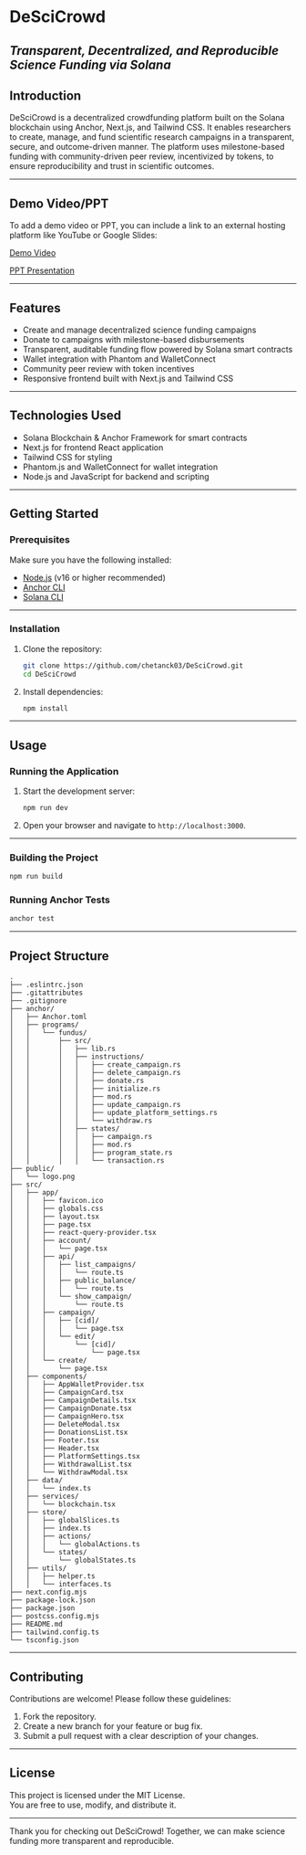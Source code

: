 # DeSciCrowd

*Transparent, Decentralized, and Reproducible Science Funding via Solana*
---

## Introduction

DeSciCrowd is a decentralized crowdfunding platform built on the Solana blockchain using Anchor, Next.js, and Tailwind CSS. It enables researchers to create, manage, and fund scientific research campaigns in a transparent, secure, and outcome-driven manner. The platform uses milestone-based funding with community-driven peer review, incentivized by tokens, to ensure reproducibility and trust in scientific outcomes.

---
## Demo Video/PPT

To add a demo video or PPT, you can include a link to an external hosting platform like YouTube or Google Slides:


[Demo Video](https://youtu.be/_sTez0BjuYA)

[PPT Presentation](https://docs.google.com/presentation/d/1KLke3rNYH51FUw5rI68PVYxU0vw5ah7t/edit?slide=id.p1#slide=id.p1)

---

## Features

- Create and manage decentralized science funding campaigns
- Donate to campaigns with milestone-based disbursements
- Transparent, auditable funding flow powered by Solana smart contracts
- Wallet integration with Phantom and WalletConnect
- Community peer review with token incentives
- Responsive frontend built with Next.js and Tailwind CSS

---

## Technologies Used

- Solana Blockchain & Anchor Framework for smart contracts
- Next.js for frontend React application
- Tailwind CSS for styling
- Phantom.js and WalletConnect for wallet integration
- Node.js and JavaScript for backend and scripting

---

## Getting Started

### Prerequisites

Make sure you have the following installed:

- [Node.js](https://nodejs.org/) (v16 or higher recommended)
- [Anchor CLI](https://www.anchor-lang.com/docs/installation)
- [Solana CLI](https://solana.com/docs/intro/installation)
 
---
### Installation

1.  Clone the repository:

    ```bash
    git clone https://github.com/chetanck03/DeSciCrowd.git
    cd DeSciCrowd
    ```
2.  Install dependencies:

    ```bash
    npm install
    ```    
---
## Usage

### Running the Application

1.  Start the development server:

    ```bash
    npm run dev
    ```
2.  Open your browser and navigate to `http://localhost:3000`.
---
### Building the Project

```bash
npm run build
```

### Running Anchor Tests

```bash
anchor test
```
---

## Project Structure

```
.
├── .eslintrc.json
├── .gitattributes
├── .gitignore
├── anchor/
│   ├── Anchor.toml
│   ├── programs/
│   │   └── fundus/
│   │       ├── src/
│   │       │   ├── lib.rs
│   │       │   ├── instructions/
│   │       │   │   ├── create_campaign.rs
│   │       │   │   ├── delete_campaign.rs
│   │       │   │   ├── donate.rs
│   │       │   │   ├── initialize.rs
│   │       │   │   ├── mod.rs
│   │       │   │   ├── update_campaign.rs
│   │       │   │   ├── update_platform_settings.rs
│   │       │   │   └── withdraw.rs
│   │       │   ├── states/
│   │       │   │   ├── campaign.rs
│   │       │   │   ├── mod.rs
│   │       │   │   ├── program_state.rs
│   │       │   │   └── transaction.rs
├── public/
│   └── logo.png
├── src/
│   ├── app/
│   │   ├── favicon.ico
│   │   ├── globals.css
│   │   ├── layout.tsx
│   │   ├── page.tsx
│   │   ├── react-query-provider.tsx
│   │   ├── account/
│   │   │   └── page.tsx
│   │   ├── api/
│   │   │   ├── list_campaigns/
│   │   │   │   └── route.ts
│   │   │   ├── public_balance/
│   │   │   │   └── route.ts
│   │   │   └── show_campaign/
│   │   │       └── route.ts
│   │   ├── campaign/
│   │   │   ├── [cid]/
│   │   │   │   └── page.tsx
│   │   │   └── edit/
│   │   │       └── [cid]/
│   │   │           └── page.tsx
│   │   └── create/
│   │       └── page.tsx
│   ├── components/
│   │   ├── AppWalletProvider.tsx
│   │   ├── CampaignCard.tsx
│   │   ├── CampaignDetails.tsx
│   │   ├── CampaignDonate.tsx
│   │   ├── CampaignHero.tsx
│   │   ├── DeleteModal.tsx
│   │   ├── DonationsList.tsx
│   │   ├── Footer.tsx
│   │   ├── Header.tsx
│   │   ├── PlatformSettings.tsx
│   │   ├── WithdrawalList.tsx
│   │   └── WithdrawModal.tsx
│   ├── data/
│   │   └── index.ts
│   ├── services/
│   │   └── blockchain.tsx
│   ├── store/
│   │   ├── globalSlices.ts
│   │   ├── index.ts
│   │   ├── actions/
│   │   │   └── globalActions.ts
│   │   └── states/
│   │       └── globalStates.ts
│   ├── utils/
│   │   ├── helper.ts
│   │   └── interfaces.ts
├── next.config.mjs
├── package-lock.json
├── package.json
├── postcss.config.mjs
├── README.md
├── tailwind.config.ts
└── tsconfig.json
```
---

## Contributing

Contributions are welcome! Please follow these guidelines:

1.  Fork the repository.
2.  Create a new branch for your feature or bug fix.
3.  Submit a pull request with a clear description of your changes.

---
## License

This project is licensed under the MIT License.  
You are free to use, modify, and distribute it.

---
Thank you for checking out DeSciCrowd! Together, we can make science funding more transparent and reproducible.
